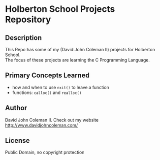 # Holberton School Projects Repository

## Description

This Repo has some of my (David John Coleman II) projects for Holberton School.  
The focus of these projects are learning the C Programming Language.

## Primary Concepts Learned

* how and when to use ``exit()`` to leave a function
* functions: ``calloc()`` and ``realloc()``

## Author

David John Coleman II.	Check out my website http://www.davidjohncoleman.com/

## License

Public Domain, no copyright protection